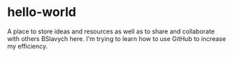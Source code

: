 # hello-world
A place to store ideas and resources as well as to share and collaborate with others
BSlavych here. I'm trying to learn how to use GitHub to increase my efficiency.
